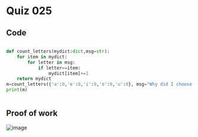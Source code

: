 # Quiz 025




## Code
```.py

def count_letters(mydict:dict,msg=str):
    for item in mydict:
        for letter in msg:
            if letter==item:
                mydict[item]+=1
    return mydict
m=count_letters({'a':0,'e':0,'i':0,'o':0,'u':0}, msg="Why did I choose CS?")
print(m)



```

## Proof of work


![image](https://github.com/user-attachments/assets/86275d6e-6cda-4255-bb38-ea000f936542)
